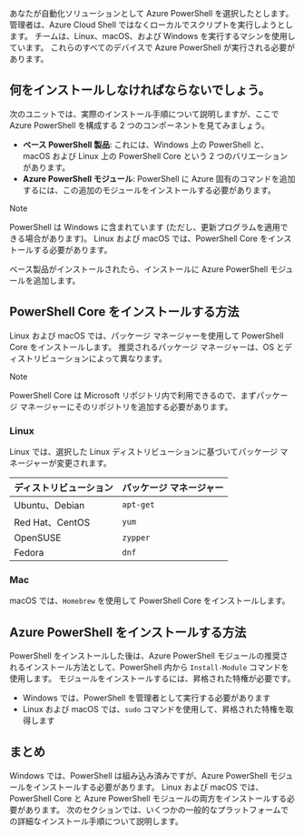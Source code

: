 あなたが自動化ソリューションとして Azure PowerShell を選択したとします。 管理者は、Azure Cloud Shell ではなくローカルでスクリプトを実行しようとします。 チームは、Linux、macOS、および Windows を実行するマシンを使用しています。 これらのすべてのデバイスで Azure PowerShell が実行される必要があります。 

## <a name="what-must-be-installed"></a>何をインストールしなければならないでしょう。
次のユニットでは、実際のインストール手順について説明しますが、ここで Azure PowerShell を構成する 2 つのコンポーネントを見てみましょう。

- **ベース PowerShell 製品**: これには、Windows 上の PowerShell と、macOS および Linux 上の PowerShell Core という 2 つのバリエーションがあります。
- **Azure PowerShell モジュール**: PowerShell に Azure 固有のコマンドを追加するには、この追加のモジュールをインストールする必要があります。

> [!NOTE]
> PowerShell は Windows に含まれています (ただし、更新プログラムを適用できる場合があります)。 Linux および macOS では、PowerShell Core をインストールする必要があります。

ベース製品がインストールされたら、インストールに Azure PowerShell モジュールを追加します。

## <a name="how-to-install-powershell-core"></a>PowerShell Core をインストールする方法
Linux および macOS では、パッケージ マネージャーを使用して PowerShell Core をインストールします。 推奨されるパッケージ マネージャーは、OS とディストリビューションによって異なります。

> [!NOTE]
> PowerShell Core は Microsoft リポジトリ内で利用できるので、まずパッケージ マネージャーにそのリポジトリを追加する必要があります。

### <a name="linux"></a>Linux
Linux では、選択した Linux ディストリビューションに基づいてパッケージ マネージャーが変更されます。

| ディストリビューション  | パッケージ マネージャー |
|------------------|-----------------|
| Ubuntu、Debian   | `apt-get`       |
| Red Hat、CentOS  | `yum`           |
| OpenSUSE         | `zypper`        |
| Fedora           | `dnf`           |

### <a name="mac"></a>Mac
macOS では、`Homebrew` を使用して PowerShell Core をインストールします。

## <a name="how-to-install-azure-powershell"></a>Azure PowerShell をインストールする方法
PowerShell をインストールした後は、Azure PowerShell モジュールの推奨されるインストール方法として、PowerShell 内から `Install-Module` コマンドを使用します。 モジュールをインストールするには、昇格された特権が必要です。

- Windows では、PowerShell を管理者として実行する必要があります
- Linux および macOS では、`sudo` コマンドを使用して、昇格された特権を取得します

## <a name="summary"></a>まとめ
Windows では、PowerShell は組み込み済みですが、Azure PowerShell モジュールをインストールする必要があります。 Linux および macOS では、PowerShell Core と Azure PowerShell モジュールの両方をインストールする必要があります。 次のセクションでは、いくつかの一般的なプラットフォームでの詳細なインストール手順について説明します。